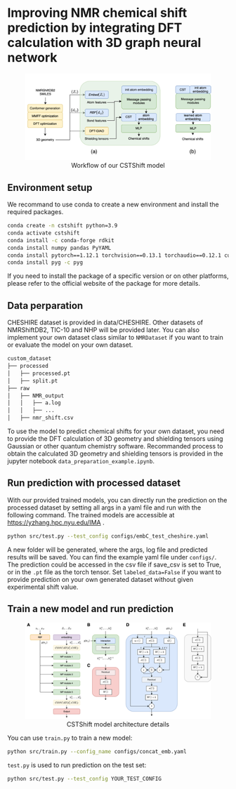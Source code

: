 # Improving NMR chemical shift prediction by integrating DFT calculation with 3D graph neural network 

<figure>
  <img
  src="fig/fig2.svg">
  <figcaption>Workflow of our CSTShift model</figcaption>
</figure>

## Environment setup
We recommand to use conda to create a new environment and install the required packages. 

```bash
conda create -n cstshift python=3.9
conda activate cstshift
conda install -c conda-forge rdkit
conda install numpy pandas PyYAML
conda install pytorch==1.12.1 torchvision==0.13.1 torchaudio==0.12.1 cudatoolkit=11.3 -c pytorch
conda install pyg -c pyg
```

If you need to install the package of a specific version or on other platforms, please refer to the official website of the package for more details.

## Data perparation
CHESHIRE dataset is provided in data/CHESHIRE. Other datasets of NMRShiftDB2, TIC-10 and NHP will be provided later. You can also implement your own dataset class similar to `NMRDataset` if you want to train or evaluate the model on your own dataset.

```bash
custom_dataset
├── processed
│   ├── processed.pt
│   ├── split.pt
├── raw
│   ├── NMR_output
│   │   ├── a.log
│   │   ├── ...
│   ├── nmr_shift.csv
```

To use the model to predict chemical shifts for your own dataset, you need to provide the DFT calculation of 3D geometry and shielding tensors using Gaussian or other quantum chemistry software. Recommanded process to obtain the calculated 3D geometry and shielding tensors is provided in the jupyter notebook `data_preparation_example.ipynb`.


## Run prediction with processed dataset

With our provided trained models, you can directly run the prediction on the processed dataset by setting all args in a yaml file and run with the following command. The trained models are accessible at https://yzhang.hpc.nyu.edu/IMA .

```bash
python src/test.py --test_config configs/embC_test_cheshire.yaml
```

A new folder will be generated, where the args, log file and predicted results will be saved. You can find the example yaml file under `configs/`. The prediction could be accessed in the csv file if save_csv is set to True, or in the `.pt` file as the torch tensor. Set `labeled_data=False` if you want to provide prediction on your own generated dataset without given experimental shift value.

## Train a new model and run prediction

<figure>
  <img
  src="fig/SIfig_model.svg">
  <figcaption>CSTShift model architecture details</figcaption>
  <style>
    figure {
      text-align: center;
    }
    figcaption {
      text-align: center;
    }
  </style>
</figure>

You can use `train.py` to train a new model: 
  
  ```bash
  python src/train.py --config_name configs/concat_emb.yaml
  ```

`test.py` is used to run prediction on the test set:

  ```bash
  python src/test.py --test_config YOUR_TEST_CONFIG
  ```